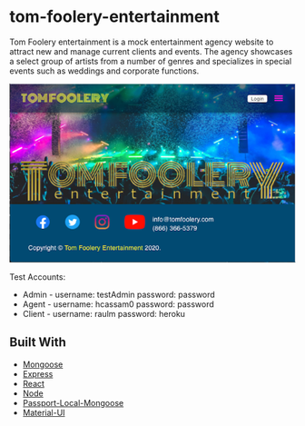 # tom-foolery-entertainment

Tom Foolery entertainment is a mock entertainment agency website to attract new and manage current clients and events.  The agency showcases a select group of artists from a number of genres and specializes in special events such as weddings and corporate functions.

![Home Page](media/tom-foolery.1.png)

Test Accounts:

* Admin - username: testAdmin password: password
* Agent - username: hcassam0 password: password
* Client - username: raulm password: heroku


## Built With

* [Mongoose](https://mongoosejs.com/)
* [Express](https://expressjs.com/) 
* [React](https://reactjs.org/) 
* [Node](https://nodejs.org/en/) 
* [Passport-Local-Mongoose](https://www.npmjs.com/package/passport-local-mongoose) 
* [Material-UI](https://material-ui.com/) 



